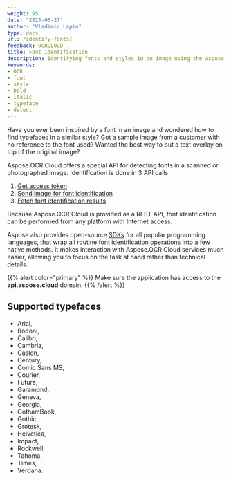 ```yaml
---
weight: 95
date: "2023-06-27"
author: "Vladimir Lapin"
type: docs
url: /identify-fonts/
feedback: OCRCLOUD
title: Font identification
description: Identifying fonts and styles in an image using the Aspose.OCR Cloud API.
keywords:
- OCR
- font
- style
- bold
- italic
- typeface
- detect
---
```


Have you ever been inspired by a font in an image and wondered how to find typefaces in a similar style? Got a sample image from a customer with no reference to the font used? Wanted the best way to put a text overlay on top of the original image?

Aspose.OCR Cloud offers a special API for detecting fonts in a scanned or photographed image. Identification is done in 3 API calls:

1. [Get access token](/ocr/authorization/)
2. [Send image for font identification](/ocr/send-image-for-font-identification/)
3. [Fetch font identification results](/ocr/fetch-font-identification-result/)

Because Aspose.OCR Cloud is provided as a REST API, font identification can be performed from any platform with Internet access.

Aspose also provides open-source [SDKs](/ocr/font-identification-sdk/) for all popular programming languages, that wrap all routine font identification operations into a few native methods. It makes interaction with Aspose.OCR Cloud services much easier, allowing you to focus on the task at hand rather than technical details.

{{% alert color="primary" %}}
Make sure the application has access to the **api.aspose.cloud** domain.
{{% /alert %}}

## Supported typefaces

- Arial,
- Bodoni,
- Calibri,
- Cambria,
- Caslon,
- Century,
- Comic Sans MS,
- Courier,   
- Futura,
- Garamond,
- Geneva,
- Georgia,
- GothamBook,
- Gothic,
- Grotesk,
- Helvetica,
- Impact,
- Rockwell,
- Tahoma,
- Times,
- Verdana.
